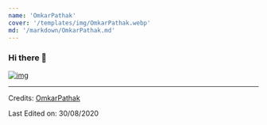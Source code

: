 ```yaml
---
name: 'OmkarPathak'
cover: '/templates/img/OmkarPathak.webp'
md: '/markdown/OmkarPathak.md'
---
```



### Hi there 👋

[![img](https://i.imgur.com/HcaHoth.png)](https://omkarpathak.in)

-----
Credits: [OmkarPathak](https://github.com/OmkarPathak)

Last Edited on: 30/08/2020